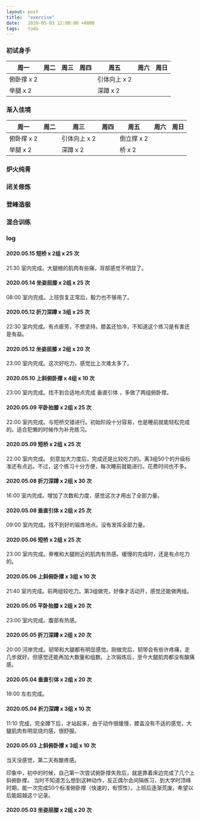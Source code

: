 ```yaml
---
layout: post
title:  "exercise"
date:   2020-05-03 12:00:00 +0800
tags:   todo
---
```




### 初试身手

周一         | 周二 | 周三 | 周四 | 周五         | 周六 | 周日 |
------------ | ---- | ---- | ---- | ------------ | ---- | ---- |
俯卧撑 x 2   |      |      |      | 引体向上 x 2 |      |      |
举腿   x 2   |      |      |      | 深蹲     x 2 |      |      |

### 渐入佳境

周一         | 周二 | 周三            | 周四 | 周五         | 周六 | 周日 |
------------ | ---- | --------------- | ---- | ------------ | ---- | ---- |
俯卧撑 x 2   |      | 引体向上 x 2    |      |  倒立撑 x 2  |      |      |
举腿   x 2   |      | 深蹲     x 2    |      |  桥     x 2  |      |      |


### 炉火纯青
### 闭关修炼
### 登峰造极
### 混合训练


### log


#### 2020.05.15 短桥 x 2组 x 25 次

21:30 室内完成。大腿根的肌肉有些痛，背部感觉不明显了。


#### 2020.05.14 坐姿屈膝 x 2组 x 25 次

08:00 室内完成。上班恢复正常后，毅力也不够用了。



#### 2020.05.12 折刀深蹲 x 3组 x 25 次

22:30 室内完成。有点疲劳，不想坚持。膝盖还怕冷，不知道这个练习是有害还是有益。

#### 2020.05.12 坐姿屈膝 x 2组 x 20 次

23:00 室内完成。这次好吃力，感觉比上次难太多了。



#### 2020.05.10 上斜俯卧撑 x 4组 x 10 次

23:00 室内完成。找不到合适地点完成 垂直引体 ，多做了两组俯卧撑。



#### 2020.05.09 平卧抬膝 x 2组 x 25 次

22:00 室内完成。与短桥交错进行。初始阶段十分容易，也是睡前就能轻松完成的。适合犯懒的时候作为补充练习。

#### 2020.05.09 短桥 x 2组 x 25 次

22:00 室内完成。 刻意加大力度后，完成还是比较吃力的。离3组50个的升级标准还有点远。不过，这个练习十分方便，每次睡前就能进行。花费时间也不多。



#### 2020.05.08 折刀深蹲 x 2组 x 30 次

16:00 室内完成。增加了次数和力度，感觉这次才用出了全部力量。

#### 2020.05.08 垂直引体 x 2组 x 25 次

09:00 室内完成。找不到好的锻炼地点。没有发挥全部力量。




#### 2020.05.06 短桥 x 2组 x 25 次

23:00 室内完成。脊椎和大腿附近的肌肉有热感。缓慢的完成时，还是有点吃力的。

#### 2020.05.06 上斜俯卧撑 x 3组 x 10 次

21:40 室内完成。前两组较吃力。第3组做完，好像才活动开，感觉还能做两组。



#### 2020.05.05 平卧抬膝 x 2组 x 20 次

23:00 室内完成。腹部有热感。

#### 2020.05.05 折刀深蹲 x 2组 x 20 次

20:00 河岸完成。韧带和大腿都有明显感觉。刚做完后，韧带会有些许疼痛，走几步就好。但感觉还能再加大数量和组数。上次锻炼后，至今大腿肌肉都没有酸痛感。



#### 2020.05.04 垂直引体 x 2组 x 20 次

19:00 左右完成。

#### 2020.05.04 折刀深蹲 x 3组 x 10 次

11:10 完成，完全蹲下后，才站起来，由于动作很缓慢，膝盖没有不适的感觉，大腿肌肉有明显烧灼感，很舒服。




#### 2020.05.03 上斜俯卧撑 x 3组 x 10 次

当天没感觉，第二天有酸疼感。

印象中，初中的时候，自己第一次尝试俯卧撑失败后，就是靠着床边完成了几个上斜俯卧撑。
当时不知道怎么想到这种动作，反正偶尔会间隔练习，到大学时顶峰时期，能一次完成50个标准俯卧撑（快速的，有惯性）。上班后逐渐荒废。希望以后能超越这个记录。


#### 2020.05.03 坐姿屈膝   x 2组 x 20 次


